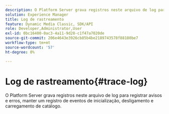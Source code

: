 ```yaml
---
description: O Platform Server grava registros neste arquivo de log para registrar avisos e erros, manter um registro de eventos de inicialização, desligamento e carregamento de catálogo.
solution: Experience Manager
title: Log de rastreamento
feature: Dynamic Media Classic, SDK/API
role: Developer,Administrator,User
exl-id: 0bc16400-0ac3-4a11-9d28-c1f47a7020de
source-git-commit: 206e4643e3926cb85b4be2189743578f88180be7
workflow-type: tm+mt
source-wordcount: '57'
ht-degree: 0%

---
```


# Log de rastreamento{#trace-log}

O Platform Server grava registros neste arquivo de log para registrar avisos e erros, manter um registro de eventos de inicialização, desligamento e carregamento de catálogo.
